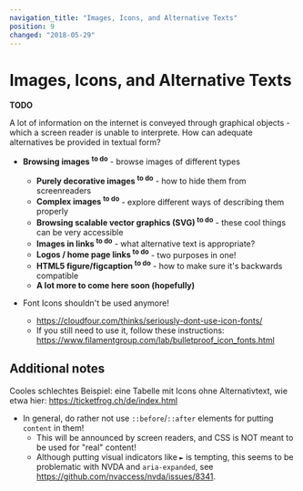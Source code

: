 ```yaml
---
navigation_title: "Images, Icons, and Alternative Texts"
position: 9
changed: "2018-05-29"
---
```


# Images, Icons, and Alternative Texts

**TODO**

A lot of information on the internet is conveyed through graphical objects - which a screen reader is unable to interprete. How can adequate alternatives be provided in textual form?

- **Browsing images <sup>to do</sup>** - browse images of different types
  - **Purely decorative images <sup>to do</sup>** - how to hide them from screenreaders
  - **Complex images <sup>to do</sup>** - explore different ways of describing them properly
  - **Browsing scalable vector graphics (SVG) <sup>to do</sup>** - these cool things can be very accessible
  - **Images in links <sup>to do</sup>** - what alternative text is appropriate?
  - **Logos / home page links <sup>to do</sup>** - two purposes in one!
  - **HTML5 figure/figcaption <sup>to do</sup>** - how to make sure it's backwards compatible
  - **A lot more to come here soon (hopefully)**

- Font Icons shouldn't be used anymore!
    - <https://cloudfour.com/thinks/seriously-dont-use-icon-fonts/>
    - If you still need to use it, follow these instructions: <https://www.filamentgroup.com/lab/bulletproof_icon_fonts.html>

## Additional notes

Cooles schlechtes Beispiel: eine Tabelle mit Icons ohne Alternativtext, wie etwa hier: <https://ticketfrog.ch/de/index.html>

- In general, do rather not use `::before`/`::after` elements for putting `content` in them!
    - This will be announced by screen readers, and CSS is NOT meant to be used for "real" content!
    - Although putting visual indicators like `►` is tempting, this seems to be problematic with NVDA and `aria-expanded`, see <https://github.com/nvaccess/nvda/issues/8341>.